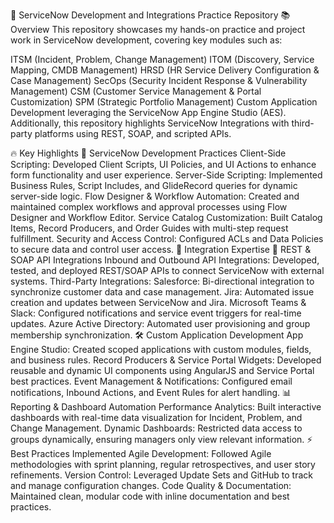 🚀 ServiceNow Development and Integrations Practice Repository
📚 Overview
This repository showcases my hands-on practice and project work in ServiceNow development, covering key modules such as:

ITSM (Incident, Problem, Change Management)
ITOM (Discovery, Service Mapping, CMDB Management)
HRSD (HR Service Delivery Configuration & Case Management)
SecOps (Security Incident Response & Vulnerability Management)
CSM (Customer Service Management & Portal Customization)
SPM (Strategic Portfolio Management)
Custom Application Development leveraging the ServiceNow App Engine Studio (AES).
Additionally, this repository highlights ServiceNow Integrations with third-party platforms using REST, SOAP, and scripted APIs.

🔥 Key Highlights
🎯 ServiceNow Development Practices
Client-Side Scripting: Developed Client Scripts, UI Policies, and UI Actions to enhance form functionality and user experience.
Server-Side Scripting: Implemented Business Rules, Script Includes, and GlideRecord queries for dynamic server-side logic.
Flow Designer & Workflow Automation: Created and maintained complex workflows and approval processes using Flow Designer and Workflow Editor.
Service Catalog Customization: Built Catalog Items, Record Producers, and Order Guides with multi-step request fulfillment.
Security and Access Control: Configured ACLs and Data Policies to secure data and control user access.
🔗 Integration Expertise
📡 REST & SOAP API Integrations
Inbound and Outbound API Integrations: Developed, tested, and deployed REST/SOAP APIs to connect ServiceNow with external systems.
Third-Party Integrations:
Salesforce: Bi-directional integration to synchronize customer data and case management.
Jira: Automated issue creation and updates between ServiceNow and Jira.
Microsoft Teams & Slack: Configured notifications and service event triggers for real-time updates.
Azure Active Directory: Automated user provisioning and group membership synchronization.
🛠️ Custom Application Development
App Engine Studio: Created scoped applications with custom modules, fields, and business rules.
Record Producers & Service Portal Widgets: Developed reusable and dynamic UI components using AngularJS and Service Portal best practices.
Event Management & Notifications: Configured email notifications, Inbound Actions, and Event Rules for alert handling.
📊 Reporting & Dashboard Automation
Performance Analytics: Built interactive dashboards with real-time data visualization for Incident, Problem, and Change Management.
Dynamic Dashboards: Restricted data access to groups dynamically, ensuring managers only view relevant information.
⚡️ Best Practices Implemented
Agile Development: Followed Agile methodologies with sprint planning, regular retrospectives, and user story refinements.
Version Control: Leveraged Update Sets and GitHub to track and manage configuration changes.
Code Quality & Documentation: Maintained clean, modular code with inline documentation and best practices.
